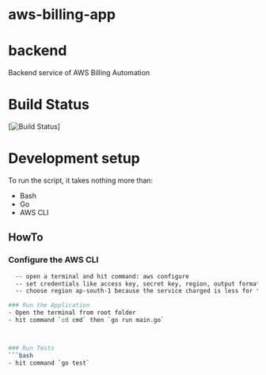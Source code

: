 # aws-billing-app

# backend
Backend service of AWS Billing Automation

# Build Status

[![Build Status](https://github.com/javed-tft/aws-billing-app.git)]

# Development setup

To run the script, it takes nothing more than:

  - Bash
  - Go
  - AWS CLI
  


## HowTo
### Configure the AWS CLI 

 ```bash
   -- open a terminal and hit command: aws configure
   -- set credentials like access key, secret key, region, output format etc.
   -- choose region ap-south-1 because the service charged is less for this region.

### Run the Application
- Open the terminal from root folder
- hit command `cd cmd` then `go run main.go`



### Run Tests
```bash
- hit command `go test`





